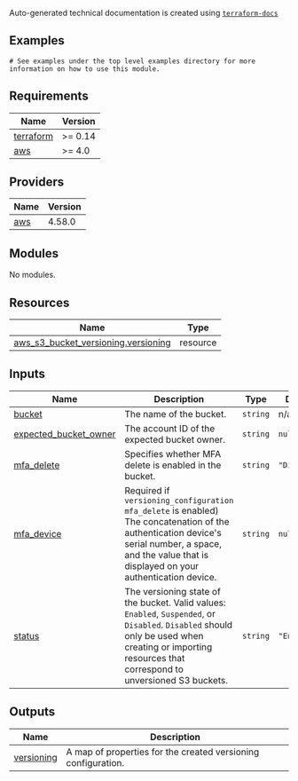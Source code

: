 <!-- BEGINNING OF PRE-COMMIT-TERRAFORM DOCS HOOK -->

Auto-generated technical documentation is created using [`terraform-docs`](https://terraform-docs.io/)
## Examples

```hcl
# See examples under the top level examples directory for more information on how to use this module.
```

## Requirements

| Name | Version |
|------|---------|
| <a name="requirement_terraform"></a> [terraform](#requirement\_terraform) | >= 0.14 |
| <a name="requirement_aws"></a> [aws](#requirement\_aws) | >= 4.0 |

## Providers

| Name | Version |
|------|---------|
| <a name="provider_aws"></a> [aws](#provider\_aws) | 4.58.0 |

## Modules

No modules.

## Resources

| Name | Type |
|------|------|
| [aws_s3_bucket_versioning.versioning](https://registry.terraform.io/providers/hashicorp/aws/latest/docs/resources/s3_bucket_versioning) | resource |

## Inputs

| Name | Description | Type | Default | Required |
|------|-------------|------|---------|:--------:|
| <a name="input_bucket"></a> [bucket](#input\_bucket) | The name of the bucket. | `string` | n/a | yes |
| <a name="input_expected_bucket_owner"></a> [expected\_bucket\_owner](#input\_expected\_bucket\_owner) | The account ID of the expected bucket owner. | `string` | `null` | no |
| <a name="input_mfa_delete"></a> [mfa\_delete](#input\_mfa\_delete) | Specifies whether MFA delete is enabled in the bucket. | `string` | `"Disabled"` | no |
| <a name="input_mfa_device"></a> [mfa\_device](#input\_mfa\_device) | Required if `versioning_configuration` `mfa_delete` is enabled) The concatenation of the authentication device's serial number, a space, and the value that is displayed on your authentication device. | `string` | `null` | no |
| <a name="input_status"></a> [status](#input\_status) | The versioning state of the bucket. Valid values: `Enabled`, `Suspended`, or `Disabled`. `Disabled` should only be used when creating or importing resources that correspond to unversioned S3 buckets. | `string` | `"Enabled"` | no |

## Outputs

| Name | Description |
|------|-------------|
| <a name="output_versioning"></a> [versioning](#output\_versioning) | A map of properties for the created versioning configuration. |


<!-- END OF PRE-COMMIT-TERRAFORM DOCS HOOK -->

